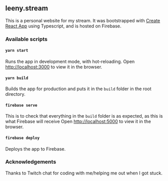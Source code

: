 ## leeny.stream
This is a personal website for my stream. It was bootstrapped with [Create React App](https://github.com/facebook/create-react-app) using Typescript, and is hosted on Firebase.

### Available scripts

#### `yarn start`
Runs the app in development mode, with hot-reloading.
Open [http://localhost:3000](http://localhost:3000) to view it in the browser. 

#### `yarn build`
Builds the app for production and puts it in the `build` folder in the root directory.

#### `firebase serve`
This is to check that everything in the `build` folder is as expected, as this is what Firebase will receive
Open [http://localhost:5000](http://localhost:5000) to view it in the browser.

#### `firebase deploy`
Deploys the app to Firebase.

### Acknowledgements
Thanks to Twitch chat for coding with me/helping me out when I got stuck.

